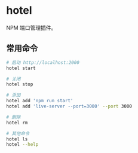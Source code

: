 # hotel

NPM 端口管理插件。

## 常用命令

```bash
# 启动 http://localhost:2000
hotel start

# 关闭
hotel stop

# 添加
hotel add 'npm run start'
hotel add 'live-server --port=3000' --port 3000

# 删除
hotel rm

# 其他命令
hotel ls
hotel --help
```



